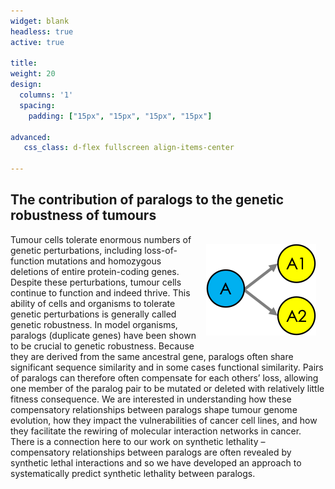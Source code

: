 ```yaml
---
widget: blank
headless: true
active: true

title: 
weight: 20  
design:
  columns: '1'
  spacing:
    padding: ["15px", "15px", "15px", "15px"]

advanced:
   css_class: d-flex fullscreen align-items-center

---
```


## The contribution of paralogs to the genetic robustness of tumours

<img src="Paralogs.png" style="margin:15px; float:inline-end;" />

Tumour cells tolerate enormous numbers of genetic perturbations, including loss-of-function mutations and homozygous deletions of entire protein-coding genes. Despite these perturbations, tumour cells continue to function and indeed thrive. This ability of cells and organisms to tolerate genetic perturbations is generally called genetic robustness. In model organisms, paralogs (duplicate genes) have been shown to be crucial to genetic robustness. Because they are derived from the same ancestral gene, paralogs often share significant sequence similarity and in some cases functional similarity. Pairs of paralogs can therefore often compensate for each others’ loss, allowing one member of the paralog pair to be mutated or deleted with relatively little fitness consequence. We are interested in understanding how these compensatory relationships between paralogs shape tumour genome evolution, how they impact the vulnerabilities of cancer cell lines, and how they facilitate the rewiring of molecular interaction networks in cancer. There is a connection here to our work on synthetic lethality – compensatory relationships between paralogs are often revealed by synthetic lethal interactions and so we have developed an approach to systematically predict synthetic lethality between paralogs.